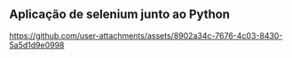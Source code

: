 ## Aplicação de selenium junto ao Python



https://github.com/user-attachments/assets/8902a34c-7676-4c03-8430-5a5d1d9e0998

